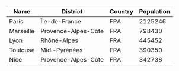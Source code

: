 | Name| District | Country | Population | 
| --- | --- | --- | --- |
| Paris | Île-de-France | FRA | 2125246 |
| Marseille | Provence-Alpes-Côte | FRA | 798430 |
| Lyon | Rhône-Alpes | FRA | 445452 |
| Toulouse | Midi-Pyrénées | FRA | 390350 |
| Nice | Provence-Alpes-Côte | FRA | 342738 |
